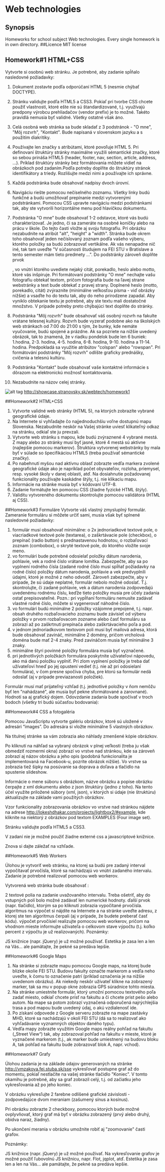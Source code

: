 # Web technologies

## Synopsis
Homeworks for school subject Web technologies.
Every single homework is in own directory.
##Licence
MIT license
## Homework#1 HTML+CSS

Vytvorte si osobnú web stránku. Je potrebné, aby zadanie spĺňalo nasledovné požiadavky:
1.	Dokument zostavte podľa odporúčaní HTML 5 (nesmie chýbať DOCTYPE).

2.	Stránku validujte podľa HTML5 a CSS3. Pokiaľ pri tvorbe CSS chcete použiť vlastnosti, ktoré ešte nie sú štandardizované, t.j. využívajú predpony výrobcu prehliadačov (vendor prefix) je to možné. Takéto pravidlá nemusia byť validné. Všetky ostatné však áno.
3.	Celá osobná web stránka sa bude skladať z 3 podstránok - "O mne", "Môj rozvrh", "Kontakt". Bude napísaná v slovenskom jazyku a s použitím diakritiky.
4.	Používajte len značky s atribútami, ktoré povoľuje HTML 5. Pri definovaní štruktúry stránky maximálne využili sémantické značky, ktoré so sebou prináša HTML5 (header, footer, nav, section, article, address, ...). Príklad štruktúry stránky bez formátovania môžete vidieť na obrázkoch pod zadaním.Podľa potreby doplňte do štruktúry stránok identifikátory a triedy. Rozlišujte medzi nimi a používajte ich správne.
5.	Každá podstránka bude obsahovať nadpisy dvoch úrovní.
6.	Navigáciu riešte pomocou nečíselného zoznamu. Všetky linky budú funkčné a budú umožňovať prepínanie medzi vytvorenými podstránkami. Pomocou CSS upravte navigáciu medzi podstránkami tak, aby ste vytvorili horizontálne menu pod hlavičkou dokumentu.
7.	Podstránka "O mne" bude obsahovať 1-2 odstavce, ktoré vás budú charakterizovať. Je jedno, či sa zameráte na osobné koníčky alebo na prácu v škole. Do tejto časti vložte aj svoju fotografiu. Pri obrázku nezabudnite na atribút "alt", "height" a "width". 
Stránka bude okrem toho obsahovať jeden nečíslovaný zoznam podľa vašeho výberu, ktorého položky sa budú zobrazovať vertikálne. Ak vás nenapadne nič iné, tak tam uveďte "V súčasnosti študujem na FEI STU v Bratislave a tento semester mám tieto predmety ...". 
Do podstránky zároveň doplňte prvok <aside>, vo vnútri ktorého uvediete nejaký citát, porekadlo, heslo alebo motto, ktoré vás inšpiruje.
Pri formátovaní podstránky "O mne" nechajte vašu fotografiu obtekať textom, pričom fotografia bude na ľavej strane webstránky a text bude obtekať z pravej strany. Doplnené heslo (motto, porekadlo, citát) zvýraznite (minimálne veľkosťou písma - viď obrázky nižšie) a vsaďte ho do textu tak, aby do neho prirodzene zapadal. Aby vyniklo obtekanie textu je potrebné, aby ste textu mali dostatočné množstvo. V prípade potreby preto chýbajúci text doplňte do stránky.
8.	Podstránka "Môj rozvrh" bude obsahovať váš osobný rozvrh na fakulte vrátane telesnej kultúry. Rozvrh bude vyzerať podobne ako na školských web stránkach od 7:00 do 21:00 s tým, že bunky, kde nemáte vyučovanie, budú spojené a prázdne. Ak sa pozriete na nižšie uvedený obrázok, tak to znamená, že v riadku pondelok bude len 6 buniek: 1.hodina, 2-3. hodina, 4-5. hodina, 6-8. hodina, 9-10. hodina a 11-14. hodina. Predpokladá sa využitie  atribútov "colspan" alebo "rowspan". 
Pri formátování podstránky "Môj rozvrh" odlíšte graficky prednášky, cvičenia a telesnú kultúru.
9.	Podstránka "Kontakt" bude obsahovať vaše kontaktné informácie s dôrazom na elektronickú možnosť kontaktovania.
10.	Nezabudnite na názov celej stránky.

![alt tag](http://showcase.stranovsky.sk/webtech/homework1/preview.jpg)
http://showcase.stranovsky.sk/webtech/homework1

##Homework#2 HTML+CSS
1.	Vytvorte validné web stránky (HTML 5), na ktorých zobrazíte vybrané geografické údaje.
2.	Na Internete si vyhľadajte čo najjednoduchšiu voľne dostupnú mapu Slovenska. Nezabudnite neskôr na Vašej stránke uviesť klikateľný odkaz na stránku, odkiaľ ste ju prevzali.
3.	Vytvorte web stránku s mapou, kde budú zvýraznené 4 vybrané mestá. Z mapy alebo zo stránky musí byť jasné, ktoré 4 mestá sú aktívne (najlepšie pomocou markerov). Štruktúra vytvorenej webstránky by mala byť v súlade so špecifikáciou HTML5 (treba používať sémantické značky).
4.	Po nabehnutí myšou nad aktívnu oblasť zobrazte vedľa markera zvolené geografické údaje ako je napríklad počet obyvateľov, rozloha, priemysel, resp. vysoké školy v danej oblasti, atď. Na dosiahnutie požadovanej funkcionality používajte kaskádne štýly, t.j. nie klikaciu mapu.
5.	Informácie na stránke musia byť v kódovaní UTF-8.
6.	Zadanie formátujte len pomocou CSS (žiadne fyzické HTML štýly).
7.	Validitu vytvoreného dokumentu skontrolujte pomocou validátora (HTML aj CSS).


##Homework#3 Formuláre
Vytvorte váš vlastný zmysluplný formulár. Zameranie formuláru si môžete určiť sami, musia však byť splnené nasledovné požiadavky:

1.	formulár musí obsahovať minimálne:
o	2x jednoriadkové textové pole,
o	viacriadkové textové pole (textarea),
o	zaškrtávacie pole (checkbox),
o	prepínač (radio button) s prednastavenou hodnotou,
o	rozbaľovací zoznam (combobox),
o	skryté textové pole, do ktorého vložíte svoje meno.
2.	vo formulári bude potrebné odosielať položky dátum narodenia, pohlavie, vek a rodné číslo vrátane lomítka. Zabezpečte, aby sa po vyplnení rodného čísla (zadané rodné číslo musí spĺňať požiadavky na rodné číslo) položky dátum narodenia, pohlavie a vek predvyplnili údajmi, ktoré je možné z neho odvodiť. Zároveň zabezpečte, aby v prípade, že sú údaje neplatné, formulár nebolo možné odoslať. T.j. skontrolujte, či zadané pohlavie, vek a dátum narodenia zodpovedajú uvedenému rodnému číslu, keďže tieto položky musia pre účely zadania ostať prepisovateľné. 
Pozn.: pri vypĺňaní formuláru nemusíte zadávať vlastné rodné číslo, môžete si vygenerovať náhodné číslo.
3.	vo formulári budú minimálne 2 položky vzájomne prepojené, t.j. napr. obsah druhého rozbaľovacieho zoznamu bude závisieť od výberu položky v prvom rozbaľovacom zozname alebo časť formuláru sa zobrazí až po zaškrtnutí prepínača alebo zaškrtávacieho poľa a pod.
4.	v jednom jednoriadkovom textovom poli musí byť mailová adresa, ktorá bude obsahovať zavináč, minimálne 2 domény, pričom vrcholová doména bude mať 2-4 znaky. Pred zavináčom musia byť minimálne 3 znaky.
5.	minimálne štyri povinné položky formulára musia byť vyznačené. 
6.	pri jednotlivých položkách formulára poskytnite užívateľovi nápovedu, ako má danú položku vyplniť. Pri zlom vyplnení položky je treba dať užívateľovi hneď po jej opustení vedieť (t.j. nie až pri odosielaní formulára), v čom presne spočíva chyba, pre ktorú sa formulár nedá odoslať (aj v prípade previazanosti položiek). 

Formulár musí mať prijateľný vzhľad (t.j. jednotlivé položky v ňom nemôžu byť len "nahádzané", ale musia byť pekne sformátované a zarovnané). Hodnotí sa aj grafický dojem.
Odovzdanie zadania bude spočívať v troch bodoch (všetky tri budú súčasťou bodovania):

##Homework#4 CSS a fotogaléria

Pomocou JavaScriptu vytvorte galériu obrázkov, ktoré sú uložené v adresári “images”. Do adresára si vložte minimálne 5 vlastných obrázkov. 

Na titulnej stránke sa vám zobrazia ako náhlady zmenšené kópie obrázkov. 

Po kliknutí na náhľad sa vybraný obrázok v plnej veľkosti (treba ju však obmedziť rozmermi okna) zobrazí vo vrstve nad stránkou, kde sa zároveň zobrazí aj názov obrázku a jeho opis (podobná funkcionalita je implementovaná na Facebook-u, pozrite obrázok nižšie). Vo vrstve sa zobrazia tiež šipky na posúvanie sa doprava a doľava a tlačidlo na spustenie slideshow. 

Informácie o mene súboru s obrázkom, názve obrázku a popise obrázku čerpajte z xml dokumentu alebo z json štruktúry (jedno z toho). Na tento účel využite priložené súbory (xml, json), v ktorých si údaje (nie štruktúru) aktualizujte na základe vami použitých obrázkov.

Vzor funkcionality zobrazovania obrázkov vo vrstve nad stránkou nájdete na adrese http://lokeshdhakar.com/projects/lightbox2/#example, kde kliknite na niektorý z obrázkov pod textom EXAMPLES (Four image set).

Stránku validujte podľa HTML5 a CSS3. 

V zadaní nie je možné použiť žiadne externé css a javascriptové knižnice.

Znova si dajte záležať na vzhľade. 

##Homework#5 Web Workers

Úlohou je vytvoriť web stránku, na ktorej sa budú pre zadaný interval vypočítavať  prvočísla, ktoré sa nachádzajú vo vnútri zadaného intervalu. Zadanie je potrebné realizovať pomocou web workerov.

Vytvorená web stránka bude obsahovať :

2 textové polia na zadanie uvažovaného intervalu.  Treba ošetriť, aby do vstupných polí bolo možné zadávať len numerické hodnoty.
ďalší prvok (napr. tlačidlo), ktorým sa po kliknutí zobrazia vypočítané prvočísla.
algoritmus na výpočet si nájdite na Internete a na stránke uveďte adresu, z ktorej ste ten algoritmus čerpali (aj v prípade, že budete preberať časť kódu).
výpočet prvočísiel realizujte pomocou web workerov, pričom na vhodnom mieste informujte užívateľa o celkovom stave výpočtu (t.j. koľko percent z výpočtu je už realizovaných).
Poznámky:

JS knižnice (napr. jQuery) je už možné používať.
Estetika je zasa len a len na Vás... ale pamätajte, že pekné sa predáva lepšie.

##Homework#6 Google Maps

1.	Na stránke si zobrazte mapu pomocou Google maps, na ktorej bude blízke okolie FEI STU. Budovu fakulty označte markerom a vedľa neho uveďte, k čomu to označenie patrí (príklad označenia je na nižšie uvedenom obrázku). Ak niekedy neskôr užívateľ klikne na zobrazený marker, tak sa mu v popup okne zobrazia GPS súradnice tohto miesta.
2.	Na stránke umiestnite formulár, ktorý umožní pomocou textového poľa zadať miesto, odkiaľ chcete prísť na fakultu a či chcete prist pešo alebo autom. Na mape sa potom zobrazí vyznačená odporučená najrýchlejšia trasa a pod mapou bude uvedený údaj, o akú vzdialenosť ide.
3.	Po získaní odpovede z Google serveru zobrazte na mape zastávky MHD, ktoré sa nachádzajú v okolí FEI STU (dá sa to realizovať ako vyhľadávanie vyznamných objektov daného typu).
4.	Vedľa mapy zobrazte využitím Google maps reálny pohľad na fakultu („Street View“) tak, aby zobrazoval pohľad na fakultu v mieste, ktoré je vyznačené markerom (t.j., ak marker bude umiestnený na budovu bloku A, tak pohľad na fakultu bude zobrazovať blok A, napr. vchod). 


##Homework#7 Grafy

Úlohou zadania je na základe údajov generovaných na stránke http://vmzakova.fei.stuba.sk/sse  vykresľovať postupne graf až do momentu, pokiaľ nestlačíte na vašej stránke tlačidlo "Koniec". V tomto okamihu je potrebné, aby sa graf zobrazil celý, t.j. od začiatku jeho vykresľovania až po jeho koniec.

V obrázku vykresľujte 2 farebne odlíšené grafické závislosti - zodpovedajúce dvom meraniam (zašumený sínus a kosínus). 

Pri obrázku zobrazte 2 checkboxy, pomocou ktorých bude možné ovplyvňovať, ktorý graf má byť v obrázku zobrazený (prvý alebo druhý, obidva naraz, žiadny). 

Po ukončení merania v obrázku umožnite robiť aj "zoomovanie" časti grafov.

Poznámky:

JS knižnice (napr. jQuery) je už možné používať.
Na vykresľovanie grafov je možné použiť ľubovolnú JS knižnicu, napr. Flot, jqplot, atď.
Estetika je zasa len a len na Vás... ale pamätajte, že pekné sa predáva lepšie.